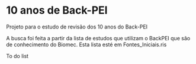 # 10 anos de Back-PEI
 Projeto para o estudo de revisão dos 10 anos do Back-PEI

A busca foi feita a partir da lista de estudos que utilizam o BackPEI que são de conhecimento do Biomec. Esta lista esté em Fontes_Iniciais.ris

To do list

